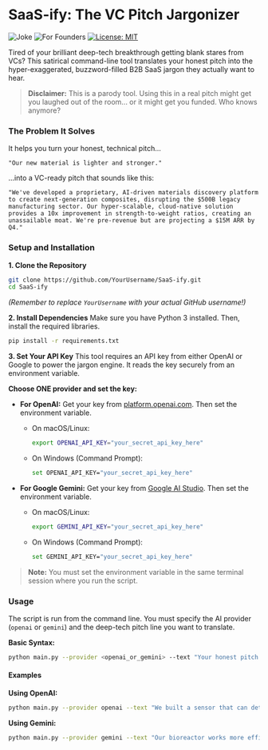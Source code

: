 # SaaS-ify: The VC Pitch Jargonizer

![Joke](https://img.shields.io/badge/purpose-a%20complete%20joke-red)
![For Founders](https://img.shields.io/badge/for-Founders%20&%20VCs-blue)
[![License: MIT](https://img.shields.io/badge/License-MIT-yellow.svg)](https://opensource.org/licenses/MIT)

Tired of your brilliant deep-tech breakthrough getting blank stares from VCs? This satirical command-line tool translates your honest pitch into the hyper-exaggerated, buzzword-filled B2B SaaS jargon they actually want to hear.

> **Disclaimer:** This is a parody tool. Using this in a real pitch might get you laughed out of the room... or it might get you funded. Who knows anymore?

### The Problem It Solves

It helps you turn your honest, technical pitch...

`"Our new material is lighter and stronger."`

...into a VC-ready pitch that sounds like this:

`"We've developed a proprietary, AI-driven materials discovery platform to create next-generation composites, disrupting the $500B legacy manufacturing sector. Our hyper-scalable, cloud-native solution provides a 10x improvement in strength-to-weight ratios, creating an unassailable moat. We're pre-revenue but are projecting a $15M ARR by Q4."`

### Setup and Installation

**1. Clone the Repository**
```bash
git clone https://github.com/YourUsername/SaaS-ify.git
cd SaaS-ify
```
*(Remember to replace `YourUsername` with your actual GitHub username!)*

**2. Install Dependencies**
Make sure you have Python 3 installed. Then, install the required libraries.
```bash
pip install -r requirements.txt
```

**3. Set Your API Key**
This tool requires an API key from either OpenAI or Google to power the jargon engine. It reads the key securely from an environment variable.

**Choose ONE provider and set the key:**

*   **For OpenAI:**
    Get your key from [platform.openai.com](https://platform.openai.com/api-keys). Then set the environment variable.

    *   On macOS/Linux:
        ```bash
        export OPENAI_API_KEY="your_secret_api_key_here"
        ```
    *   On Windows (Command Prompt):
        ```bash
        set OPENAI_API_KEY="your_secret_api_key_here"
        ```

*   **For Google Gemini:**
    Get your key from [Google AI Studio](https://makersuite.google.com/app/apikey). Then set the environment variable.

    *   On macOS/Linux:
        ```bash
        export GEMINI_API_KEY="your_secret_api_key_here"
        ```
    *   On Windows (Command Prompt):
        ```bash
        set GEMINI_API_KEY="your_secret_api_key_here"
        ```
> **Note:** You must set the environment variable in the same terminal session where you run the script.

### Usage

The script is run from the command line. You must specify the AI provider (`openai` or `gemini`) and the deep-tech pitch line you want to translate.

**Basic Syntax:**
```bash
python main.py --provider <openai_or_gemini> --text "Your honest pitch line here."
```

#### Examples

**Using OpenAI:**
```bash
python main.py --provider openai --text "We built a sensor that can detect metal fatigue more accurately."
```

**Using Gemini:**
```bash
python main.py --provider gemini --text "Our bioreactor works more efficiently because of a new filter we developed."
```
